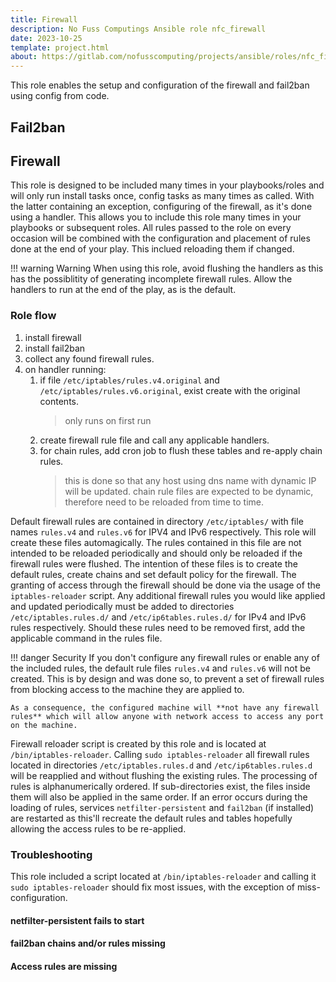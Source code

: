 ```yaml
---
title: Firewall
description: No Fuss Computings Ansible role nfc_firewall
date: 2023-10-25
template: project.html
about: https://gitlab.com/nofusscomputing/projects/ansible/roles/nfc_firewall
---
```


This role enables the setup and configuration of the firewall and fail2ban using config from code.


## Fail2ban


## Firewall

This role is designed to be included many times in your playbooks/roles and will only run install tasks once, config tasks as many times as called. With the latter containing an exception, configuring of the firewall, as it's done using a handler. This allows you to include this role many times in your playbooks or subsequent roles. All rules passed to the role on every occasion will be combined with the configuration and placement of rules done at the end of your play. This inclued reloading them if changed.

!!! warning Warning
    When using this role, avoid flushing the handlers as this has the possiblitity of generating incomplete firewall rules. Allow the handlers to run at the end of the play, as is the default.


### Role flow

1. install firewall
1. install fail2ban
1. collect any found firewall rules.
1. on handler running:
    1. if file `/etc/iptables/rules.v4.original` and `/etc/iptables/rules.v6.original`, exist create with the original contents. 
        > only runs on first run
    1. create firewall rule file and call any applicable handlers.
    1. for chain rules, add cron job to flush these tables and re-apply chain rules.
        > this is done so that any host using dns name with dynamic IP will be updated.
        > chain rule files are expected to be dynamic, therefore need to be reloaded
        > from time to time.


Default firewall rules are contained in directory `/etc/iptables/` with file names `rules.v4` and `rules.v6` for IPV4 and IPv6 respectively. This role will create these files automagically. The rules contained in this file are not intended to be reloaded periodically and should only be reloaded if the firewall rules were flushed. The intention of these files is to create the default rules, create chains and set default policy for the firewall. The granting of access through the firewall should be done via the usage of the `iptables-reloader` script. Any additional firewall rules you would like applied and updated periodically must be added to directories `/etc/iptables.rules.d/` and `/etc/ip6tables.rules.d/` for IPv4 and IPv6 rules respectively. Should these rules need to be removed first, add the applicable command in the rules file.

!!! danger Security
    If you don't configure any firewall rules or enable any of the included rules, the default rule files `rules.v4` and `rules.v6` will not be created. This is by design and was done so, to prevent a set of firewall rules from blocking access to the machine they are applied to.

    As a consequence, the configured machine will **not have any firewall rules** which will allow anyone with network access to access any port on the machine. 

Firewall reloader script is created by this role and is located at `/bin/iptables-reloader`. Calling `sudo iptables-reloader` all firewall rules located in directories `/etc/iptables.rules.d` and `/etc/ip6tables.rules.d` will be reapplied and without flushing the existing rules. The processing of rules is alphanumerically ordered. If sub-directories exist, the files inside them will also be applied in the same order. If an error occurs during the loading of rules, services `netfilter-persistent` and `fail2ban` (if installed) are restarted as this'll recreate the default rules and tables hopefully allowing the access rules to be re-applied.


### Troubleshooting

This role included a script located at `/bin/iptables-reloader` and calling it `sudo iptables-reloader` should fix most issues, with the exception of miss-configuration.


#### netfilter-persistent fails to start


#### fail2ban chains and/or rules missing


#### Access rules are missing

